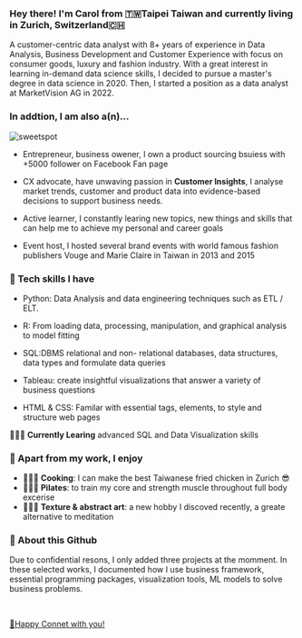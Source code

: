 ### Hey there! I'm Carol from 🇹🇼Taipei Taiwan and currently living in Zurich, Switzerland🇨🇭
A customer-centric data analyst with 8+ years of experience in Data Analysis, Business Development and Customer Experience with focus on consumer goods, luxury and fashion industry. With a great interest in learning in-demand data science skills, I decided to pursue a master's degree in data science in 2020. Then, I started a position as a data analyst at MarketVision AG in 2022. 

### In addtion, I am also a(n)...

![sweetspot](https://user-images.githubusercontent.com/72688726/196816578-ee9b29a9-254c-4a55-b558-89f2ce35fd25.svg)

  - Entrepreneur, business owener, I own a product sourcing bsuiess with +5000 follower on Facebook Fan page

  - CX advocate, have unwaving passion in **Customer Insights**, I analyse market trends, customer and product data into evidence-based decisions to support business needs. 

  - Active learner, I constantly learing new topics, new things and skills that can help me to achieve my personal and career goals

  - Event host, I hosted several brand events with world famous fashion publishers Vouge and Marie Claire in Taiwan in 2013 and 2015


### 🔧 Tech skills I have 
  - Python: Data Analysis and data engineering techniques such as ETL / ELT.
 
  - R: From loading data, processing, manipulation, and graphical analysis to model fitting
  
  - SQL:DBMS relational and non- relational databases, data structures, data types and formulate data queries 
  
  - Tableau: create insightful visualizations that answer a variety of business questions
  
  - HTML & CSS:  Familar with essential tags, elements, to style and structure web pages


👩🏻‍💻 **Currently Learing** advanced SQL and Data Visualization skills
<br>

### 👯 Apart from my work, I enjoy
  - 👩🏻‍🍳 **Cooking**: I can make the best Taiwanese fried chicken in Zurich 😎
  - 🧘🏻‍♀️ **Pilates**: to train my core and strength muscle throughout full body excerise
  - 👩🏻‍🎨 **Texture & abstract art**: a new hobby I discoved recently, a greate alternative to meditation
  
### 🔭 About this Github
Due to confidential resons,  I only added three projects at the momment. In these selected works, I documented how I use business framework, essential programming packages, visualization tools, ML models to solve business problems.
 
<br>

[👋Happy Connet with you!](www.linkedin.com/in/carolhsuwy)

<!--
**hsuwanying/hsuwanying** is a ✨ _special_ ✨ repository because its `README.md` (this file) appears on your GitHub profile.

